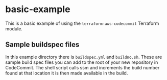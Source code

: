 # basic-example

This is a basic example of using the `terraform-aws-codecommit` Terraform module.

## Sample buildspec files

In this example directory there is `buildspec.yml` and `buildno.sh`. These are sample build spec files you can add to the root of your new repository in CodeCommit. The shell script calls ssm and increments the build number found at that location it is then made available in the build.
